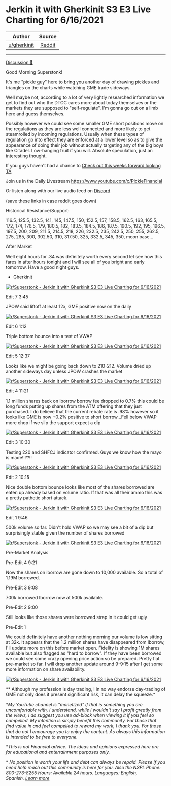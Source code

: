 Jerkin it with Gherkinit S3 E3 Live Charting for 6/16/2021
==========================================================

| Author       | Source       | 
| :-------------: |:-------------:|
|  [u/gherkinit](https://www.reddit.com/user/gherkinit/) | [Reddit](https://www.reddit.com/r/Superstonk/comments/o13od2/jerkin_it_with_gherkinit_s3_e3_live_charting_for/) | 

---

[Discussion 🦍](https://www.reddit.com/r/Superstonk/search?q=flair_name%3A%22Discussion%20%F0%9F%A6%8D%22&restrict_sr=1)

Good Morning Superstonk!

It's me "pickle guy" here to bring you another day of drawing pickles and triangles on the charts while watching GME trade sideways.

Well maybe not, according to a lot of very lightly researched information we get to find out who the DTCC cares more about today themselves or the markets they are supposed to "self-regulate". I'm gonna go out on a limb here and guess themselves.

Possibly however we could see some smaller GME short positions move on the regulations as they are less well connected and more likely to get steamrolled by incoming regulations. Usually when these types of regulation go into effect they are enforced at a lower level so as to give the appearance of doing their job without actually targeting any of the big boys like Citadel. Low-hanging fruit if you will. Absolute speculation, just an interesting thought.

If you guys haven't had a chance to [Check out this weeks forward looking TA](https://www.reddit.com/r/Superstonk/comments/nz1x01/jerkin_it_with_gherkinit_forward_looking_ta_for/)

Join us in the Daily Livestream <https://www.youtube.com/c/PickleFinancial>

Or listen along with our live audio feed on [Discord](https://discord.gg/HbqnUVsSrH)

(save these links in case reddit goes down)

Historical Resistance/Support:

116.5, 125.5, 132.5, 141, 145, 147.5, 150, 152.5, 157, 158.5, 162.5, 163, 165.5, 172, 174, 176.5, 179, 180.5, 182, 183.5, 184.5, 186, 187.5, 190.5, 192, 195, 196.5, 197.5, 200, 209, 211.5, 214.5, 218, 226, 232.5, 235, 242.5, 250, 255, 262.5, 275, 285, 300, 302.50, 310, 317.50, 325, 332.5, 345, 350, moon base...

After Market

Well eight hours for .34 was definitely worth every second let see how this fares in after hours tonight and I will see all of you bright and early tomorrow. Have a good night guys.

- Gherkinit

[![r/Superstonk - Jerkin it with Gherkinit S3 E3 Live Charting for 6/16/2021](https://preview.redd.it/e8109ogtoo571.png?width=672&format=png&auto=webp&s=5e920f155b3a72d9fcbe74844cfc74022ea5ea62)](https://preview.redd.it/e8109ogtoo571.png?width=672&format=png&auto=webp&s=5e920f155b3a72d9fcbe74844cfc74022ea5ea62)

Edit 7 3:45

JPOW said liftoff at least 12x, GME positive now on the daily

[![r/Superstonk - Jerkin it with Gherkinit S3 E3 Live Charting for 6/16/2021](https://preview.redd.it/coda2093mo571.png?width=1645&format=png&auto=webp&s=d8660de29c80c8c6e6ca951b4ab3ffd96811a759)](https://preview.redd.it/coda2093mo571.png?width=1645&format=png&auto=webp&s=d8660de29c80c8c6e6ca951b4ab3ffd96811a759)

Edit 6 1:12

Triple bottom bounce into a test of VWAP

[![r/Superstonk - Jerkin it with Gherkinit S3 E3 Live Charting for 6/16/2021](https://preview.redd.it/20zotlylun571.png?width=1646&format=png&auto=webp&s=420e803b844a4d1c39faf10539ff577f4c7d3ea0)](https://preview.redd.it/20zotlylun571.png?width=1646&format=png&auto=webp&s=420e803b844a4d1c39faf10539ff577f4c7d3ea0)

Edit 5 12:37

Looks like we might be going back down to 210-212. Volume dried up another sideways day unless JPOW crashes the market

[![r/Superstonk - Jerkin it with Gherkinit S3 E3 Live Charting for 6/16/2021](https://preview.redd.it/nun9mbrcon571.png?width=1643&format=png&auto=webp&s=80a50f0957faa854a2ee1736844e7e41352e8d30)](https://preview.redd.it/nun9mbrcon571.png?width=1643&format=png&auto=webp&s=80a50f0957faa854a2ee1736844e7e41352e8d30)

Edit 4 11:21

1.1 million shares back on iborrow borrow fee dropped to 0.7% this could be long funds putting up shares from the ATM offering that they just purchased. I do believe that the current rebate rate is .98% however so it looks like GME is now +0.2% positive to short borrow...Fell below VWAP more chop if we slip the support expect a dip

[![r/Superstonk - Jerkin it with Gherkinit S3 E3 Live Charting for 6/16/2021](https://preview.redd.it/lxxfyfr8bn571.png?width=1650&format=png&auto=webp&s=a679318bf37b8d6030ec3c30934fcb177f03158f)](https://preview.redd.it/lxxfyfr8bn571.png?width=1650&format=png&auto=webp&s=a679318bf37b8d6030ec3c30934fcb177f03158f)

Edit 3 10:30

Testing 220 and SHFCJ indicator confirmed. Guys we know how the mayo is made!!??!!

[![r/Superstonk - Jerkin it with Gherkinit S3 E3 Live Charting for 6/16/2021](https://preview.redd.it/i1iglqrt1n571.png?width=1643&format=png&auto=webp&s=d12148c2b351e18d5cd9af0e9ca66990fcab9496)](https://preview.redd.it/i1iglqrt1n571.png?width=1643&format=png&auto=webp&s=d12148c2b351e18d5cd9af0e9ca66990fcab9496)

Edit 2 10:15

Nice double bottom bounce looks like most of the shares borrowed are eaten up already based on volume ratio. If that was all their ammo this was a pretty pathetic short attack.

[![r/Superstonk - Jerkin it with Gherkinit S3 E3 Live Charting for 6/16/2021](https://preview.redd.it/dq44s4jkym571.png?width=1642&format=png&auto=webp&s=08bd06770b02617dc23239e2156545fecbf86025)](https://preview.redd.it/dq44s4jkym571.png?width=1642&format=png&auto=webp&s=08bd06770b02617dc23239e2156545fecbf86025)

Edit 1 9:46

500k volume so far. Didn't hold VWAP so we may see a bit of a dip but surprisingly stable given the number of shares borrowed

[![r/Superstonk - Jerkin it with Gherkinit S3 E3 Live Charting for 6/16/2021](https://preview.redd.it/evww2hgvtm571.png?width=1640&format=png&auto=webp&s=df90416ae81e6d7bd51c11b14e89b97ce75483c8)](https://preview.redd.it/evww2hgvtm571.png?width=1640&format=png&auto=webp&s=df90416ae81e6d7bd51c11b14e89b97ce75483c8)

Pre-Market Analysis

Pre-Edit 4 9:21

Now the shares on iborrow are gone down to 10,000 available. So a total of 1.19M borrowed.

Pre-Edit 3 9:08

700k borrowed Iborrow now at 500k available.

Pre-Edit 2 9:00

Still looks like those shares were borrowed strap in it could get ugly

Pre-Edit 1

We could definitely have another nothing morning our volume is low sitting at 32k. It appears that the 1.2 million shares have disappeared from Iborrow, I'll update more on this before market open. Fidelity is showing 1M shares available but also flagged as "hard to borrow". If they have been borrowed we could see some crazy opening price action so be prepared. Pretty flat pre-market so far. I will drop another update around 9-9:15 after I get some more information on share availability.

[![r/Superstonk - Jerkin it with Gherkinit S3 E3 Live Charting for 6/16/2021](https://preview.redd.it/zkembtd49m571.png?width=1639&format=png&auto=webp&s=459111756fb9e3fde0549bfd60355604aef82d2a)](https://preview.redd.it/zkembtd49m571.png?width=1639&format=png&auto=webp&s=459111756fb9e3fde0549bfd60355604aef82d2a)

** Although my profession is day trading, I in no way endorse day-trading of GME not only does it present significant risk, it can delay the squeeze.*

**My YouTube channel is "monetized" if that is something you are uncomfortable with, I understand, while I wouldn't say I profit greatly from the views, I do suggest you use ad-block when viewing it if you feel so compelled.* *My intention is simply benefit this community. For those that find value in and feel compelled to reward my work, I thank you. For those that do not I encourage you to enjoy the content. As always this information is intended to be free to everyone.*

**This is not Financial advice. The ideas and opinions expressed here are for educational and entertainment purposes only.*

* *No position is worth your life and debt can always be repaid. Please if you need help reach out this community is here for you. Also the NSPL Phone: 800-273-8255 Hours: Available 24 hours. Languages: English, Spanish.* [*Learn more*](https://suicidepreventionlifeline.org/)
